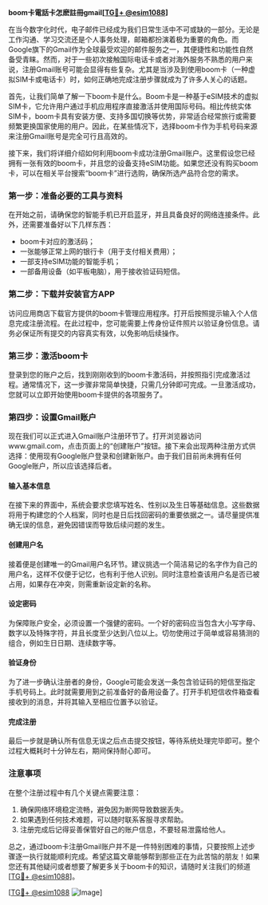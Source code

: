 **boom卡電話卡怎麽註冊gmail[[TG💪+ @esim1088](https://t.me/s/esim1088)]**

在当今数字化时代，电子邮件已经成为我们日常生活中不可或缺的一部分。无论是工作沟通、学习交流还是个人事务处理，邮箱都扮演着极为重要的角色。而Google旗下的Gmail作为全球最受欢迎的邮件服务之一，其便捷性和功能性自然备受青睐。然而，对于一些初次接触国际电话卡或者对海外服务不熟悉的用户来说，注册Gmail账号可能会显得有些复杂。尤其是当涉及到使用boom卡（一种虚拟SIM卡或电话卡）时，如何正确地完成注册步骤就成为了许多人关心的话题。

首先，让我们简单了解一下boom卡是什么。Boom卡是一种基于eSIM技术的虚拟SIM卡，它允许用户通过手机应用程序直接激活并使用国际号码。相比传统实体SIM卡，boom卡具有安装方便、支持多国切换等优势，非常适合经常旅行或需要频繁更换国家使用的用户。因此，在某些情况下，选择boom卡作为手机号码来源来注册Gmail账号是完全可行且高效的。

接下来，我们将详细介绍如何利用boom卡成功注册Gmail账户。这里假设您已经拥有一张有效的boom卡，并且您的设备支持eSIM功能。如果您还没有购买boom卡，可以在相关平台搜索“boom卡”进行选购，确保所选产品符合您的需求。

### 第一步：准备必要的工具与资料

在开始之前，请确保您的智能手机已开启蓝牙，并且具备良好的网络连接条件。此外，还需要准备好以下几样东西：
- boom卡对应的激活码；
- 一张能够正常上网的银行卡（用于支付相关费用）；
- 一部支持eSIM功能的智能手机；
- 一部备用设备（如平板电脑），用于接收验证码短信。

### 第二步：下载并安装官方APP

访问应用商店下载官方提供的boom卡管理应用程序。打开后按照提示输入个人信息完成注册流程。在此过程中，您可能需要上传身份证件照片以验证身份信息。请务必保证所有提交的内容真实有效，以免影响后续操作。

### 第三步：激活boom卡

登录到您的账户之后，找到刚刚收到的boom卡激活码，并按照指引完成激活过程。通常情况下，这一步骤非常简单快捷，只需几分钟即可完成。一旦激活成功，您就可以立即开始使用boom卡提供的各项服务了。

### 第四步：设置Gmail账户

现在我们可以正式进入Gmail账户注册环节了。打开浏览器访问www.gmail.com，点击页面上的“创建账户”按钮。接下来会出现两种注册方式供选择：使用现有Google账户登录和创建新账户。由于我们目前尚未拥有任何Google账户，所以应该选择后者。

#### 输入基本信息

在接下来的界面中，系统会要求您填写姓名、性别以及生日等基础信息。这些数据将用于构建您的个人档案，同时也是日后找回密码的重要依据之一。请尽量提供准确无误的信息，避免因错误而导致后续问题的发生。

#### 创建用户名

接着便是创建唯一的Gmail用户名环节。建议挑选一个简洁易记的名字作为自己的用户名，这样不仅便于记忆，也有利于他人识别。同时注意检查该用户名是否已被占用，如果存在冲突，则需重新设定新的名称。

#### 设定密码

为保障账户安全，必须设置一个强健的密码。一个好的密码应当包含大小写字母、数字以及特殊字符，并且长度至少达到八位以上。切勿使用过于简单或容易猜测的组合，例如生日日期、连续数字等。

#### 验证身份

为了进一步确认注册者的身份，Google可能会发送一条包含验证码的短信至指定手机号码上。此时就需要用到之前准备好的备用设备了。打开手机短信收件箱查看接收到的消息，并将其输入至相应位置予以验证。

#### 完成注册

最后一步就是确认所有信息无误之后点击提交按钮，等待系统处理完毕即可。整个过程大概耗时十分钟左右，期间保持耐心即可。

### 注意事项

在整个注册过程中有几个关键点需要注意：
1. 确保网络环境稳定流畅，避免因为断网导致数据丢失。
2. 如果遇到任何技术难题，可以随时联系客服寻求帮助。
3. 注册完成后记得妥善保管好自己的账户信息，不要轻易泄露给他人。

总之，通过boom卡注册Gmail账户并不是一件特别困难的事情，只要按照上述步骤逐一执行就能顺利完成。希望这篇文章能够帮到那些正在为此苦恼的朋友！如果您还有其他疑问或者想要了解更多关于boom卡的知识，请随时关注我们的频道[[TG💪+ @esim1088](https://t.me/s/esim1088)]。

[[TG💪+ @esim1088](https://t.me/s/esim1088) ![Image](https://i.postimg.cc/4NQfJmqS/Snipaste-2025-05-13-00-14-12.png)]